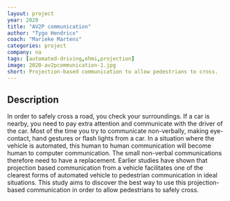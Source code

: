 ```yaml
---
layout: project
year: 2020
title: "AV2P communication"
author: "Tygo Hendricx"
coach: "Marieke Martens"
categories: project
company: na
tags: [automated-driving,ehmi,projection]
image: 2020-av2pcommunication-1.jpg
short: Projection-based communication to allow pedestrians to cross.
---
```


## Description
In order to safely cross a road, you check your surroundings. If a car is nearby, you need to pay extra attention and communicate with the driver of the car. Most of the time you try to communicate non-verbally, making eye-contact, hand gestures or flash lights from a car. In a situation where the vehicle is automated, this human to human communication will become human to computer communication. The small non-verbal communications therefore need to have a replacement. Earlier studies have shown that projection based communication from a vehicle facilitates one of the clearest forms of automated vehicle to pedestrian communication in ideal situations. This study aims to discover the best way to use this projection-based communication in order to allow pedestrians to safely cross.